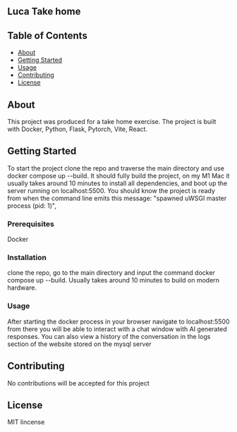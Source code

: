 ## Luca Take home

## Table of Contents

- [About](#about)
- [Getting Started](#getting-started)
- [Usage](#usage)
- [Contributing](#contributing)
- [License](#license)

## About

This project was produced for a take home exercise. The project is built with Docker, Python, Flask, Pytorch, Vite, React.

## Getting Started

To start the project clone the repo and traverse the main directory and use docker compose up --build. It should fully build the project, on my M1 Mac it usually takes around 10 minutes to install all dependencies, and boot up the server running on localhost:5500. You should know the project is ready from when the command line emits this message: "spawned uWSGI master process (pid: 1)", 

### Prerequisites

Docker

### Installation

clone the repo, go to the main directory and input the command docker compose up --build. Usually takes around 10 minutes to build on modern hardware.

### Usage

After starting the docker process in your browser navigate to localhost:5500 from there you will be able to interact with a chat window with AI generated responses. You can also view a history of the conversation in the logs section of the website stored on the mysql server

## Contributing

No contributions will be accepted for this project

## License

MIT lincense
